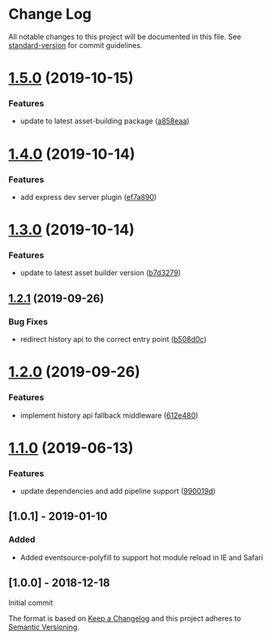 # Change Log

All notable changes to this project will be documented in this file. See [standard-version](https://github.com/conventional-changelog/standard-version) for commit guidelines.

# [1.5.0](https://bitbucket.org/labor-digital/labor-dev-assetbuilding-dev-server/branches/compare/v1.5.0%0Dv1.4.0#diff) (2019-10-15)


### Features

* update to latest asset-building package ([a858eaa](https://bitbucket.org/labor-digital/labor-dev-assetbuilding-dev-server/commits/a858eaa))



# [1.4.0](https://bitbucket.org/labor-digital/labor-dev-assetbuilding-dev-server/branches/compare/v1.4.0%0Dv1.3.0#diff) (2019-10-14)


### Features

* add express dev server plugin ([ef7a890](https://bitbucket.org/labor-digital/labor-dev-assetbuilding-dev-server/commits/ef7a890))



# [1.3.0](https://bitbucket.org/labor-digital/labor-dev-assetbuilding-dev-server/branches/compare/v1.3.0%0Dv1.2.1#diff) (2019-10-14)


### Features

* update to latest asset builder version ([b7d3279](https://bitbucket.org/labor-digital/labor-dev-assetbuilding-dev-server/commits/b7d3279))



## [1.2.1](https://bitbucket.org/labor-digital/labor-dev-assetbuilding-dev-server/branches/compare/v1.2.1%0Dv1.2.0#diff) (2019-09-26)


### Bug Fixes

* redirect history api to the correct entry point ([b508d0c](https://bitbucket.org/labor-digital/labor-dev-assetbuilding-dev-server/commits/b508d0c))



# [1.2.0](https://bitbucket.org/labor-digital/labor-dev-assetbuilding-dev-server/branches/compare/v1.2.0%0Dv1.1.0#diff) (2019-09-26)


### Features

* implement history api fallback middleware ([612e480](https://bitbucket.org/labor-digital/labor-dev-assetbuilding-dev-server/commits/612e480))



# [1.1.0](https://bitbucket.org/labor-digital/labor-dev-assetbuilding-dev-server/branches/compare/v1.1.0%0Dv1.0.1#diff) (2019-06-13)


### Features

* update dependencies and add pipeline support ([990019d](https://bitbucket.org/labor-digital/labor-dev-assetbuilding-dev-server/commits/990019d))



## [1.0.1] - 2019-01-10
### Added
- Added eventsource-polyfill to support hot module reload in IE and Safari

## [1.0.0] - 2018-12-18
Initial commit

The format is based on [Keep a Changelog](http://keepachangelog.com/en/1.0.0/)
and this project adheres to [Semantic Versioning](http://semver.org/spec/v2.0.0.html).
